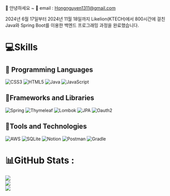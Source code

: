👋 안녕하세요 ~
📨 email : Hongnguyen1311@gmail.com

2024년 6월 17일부터 2024년 11월 18일까지 Likelion(KTECH)에서 800시간에 걸친 Java와 Spring Boot를 이용한 백엔드 프로그래밍 과정을 완료했습니다.
# 💻Skills

## 🔨 Programming Languages

![CSS3](https://img.shields.io/badge/css3-%231572B6.svg?style=flat&logo=css3&logoColor=white) ![HTML5](https://img.shields.io/badge/html5-%23E34F26.svg?style=flat&logo=html5&logoColor=white) ![Java](https://img.shields.io/badge/java-%23ED8B00.svg?style=flat&logo=java&logoColor=white) ![JavaScript](https://img.shields.io/badge/javascript-%23323330.svg?style=flat&logo=javascript&logoColor=%23F7DF1E)

## 🔨Frameworks and Libraries

![Spring](https://img.shields.io/badge/spring-%236DB33F.svg?style=flat&logo=spring&logoColor=white) ![Thymeleaf](https://img.shields.io/badge/Thymeleaf-%23005C0F.svg?style=flat&logo=Thymeleaf&logoColor=white) ![Lombok](https://img.shields.io/badge/Lombok-%23FF5733.svg?style=flat&logo=Lombok&logoColor=white)
![JPA](https://img.shields.io/badge/JPA-%2326A69A.svg?style=flat&logo=Java&logoColor=white)
![Oauth2](https://img.shields.io/badge/Oauth2-%23FF5733.svg?style=flat&logo=Oauth2&logoColor=white)

## 🔨Tools and Technologies

![AWS](https://img.shields.io/badge/AWS-%23FF9900.svg?style=flat&logo=amazon-aws&logoColor=white) ![SQLite](https://img.shields.io/badge/sqlite-%2307405e.svg?style=flat&logo=sqlite&logoColor=white) ![Notion](https://img.shields.io/badge/Notion-%23000000.svg?style=flat&logo=notion&logoColor=white) ![Postman](https://img.shields.io/badge/Postman-FF6C37?style=flat&logo=postman&logoColor=white) ![Gradle](https://img.shields.io/badge/Gradle-02303A.svg?style=flat&logo=Gradle&logoColor=white)

# 📊GitHub Stats :

![](https://github-readme-stats.vercel.app/api?username=hongnguyen29&theme=radical&hide_border=false&include_all_commits=false&count_private=false)<br/>
![](https://github-readme-streak-stats.herokuapp.com/?user=hongnguyen29&theme=radical&hide_border=false)<br/>
![](https://github-readme-stats.vercel.app/api/top-langs/?username=hongnguyen29&theme=radical&hide_border=false&include_all_commits=false&count_private=false&layout=compact)
